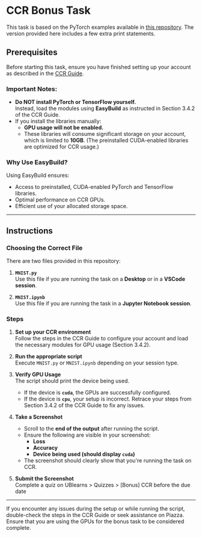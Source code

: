 # CCR Bonus Task

This task is based on the PyTorch examples available in [this repository](https://github.com/pytorch/examples/tree/main/mnist). The version provided here includes a few extra print statements.

## Prerequisites

Before starting this task, ensure you have finished setting up your account as described in the [CCR Guide](https://ubuffalo-my.sharepoint.com/:w:/g/personal/avereshc_buffalo_edu/EeI6Blf_ucROmMS9nzeoFPIBZ3T_unSEJBuS2R1jr-HK_A).  

### Important Notes:
- **Do NOT install PyTorch or TensorFlow yourself.**  
  Instead, load the modules using **EasyBuild** as instructed in Section 3.4.2 of the CCR Guide.
- If you install the libraries manually:
  - **GPU usage will not be enabled.**
  - These libraries will consume significant storage on your account, which is limited to **10GB**. (The preinstalled CUDA-enabled libraries are optimized for CCR usage.)

### Why Use EasyBuild?
Using EasyBuild ensures:
- Access to preinstalled, CUDA-enabled PyTorch and TensorFlow libraries.
- Optimal performance on CCR GPUs.
- Efficient use of your allocated storage space.

---

## Instructions

### Choosing the Correct File

There are two files provided in this repository:
1. **`MNIST.py`**  
   Use this file if you are running the task on a **Desktop** or in a **VSCode session**.  

2. **`MNIST.ipynb`**  
   Use this file if you are running the task in a **Jupyter Notebook session**.  

### Steps

1. **Set up your CCR environment**  
   Follow the steps in the CCR Guide to configure your account and load the necessary modules for GPU usage (Section 3.4.2).  

2. **Run the appropriate script**  
   Execute `MNIST.py` or `MNIST.ipynb` depending on your session type.  

3. **Verify GPU Usage**  
   The script should print the device being used.  
   - If the device is **`cuda`**, the GPUs are successfully configured.  
   - If the device is **`cpu`**, your setup is incorrect. Retrace your steps from Section 3.4.2 of the CCR Guide to fix any issues.  

4. **Take a Screenshot**  
   - Scroll to the **end of the output** after running the script.  
   - Ensure the following are visible in your screenshot:
     - **Loss**
     - **Accuracy**
     - **Device being used (should display `cuda`)**
   - The screenshot should clearly show that you're running the task on CCR.  

5. **Submit the Screenshot**  
   Complete a quiz on UBlearns > Quizzes > [Bonus] CCR before the due date

---

If you encounter any issues during the setup or while running the script, double-check the steps in the CCR Guide or seek assistance on Piazza. Ensure that you are using the GPUs for the bonus task to be considered complete.
